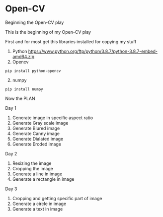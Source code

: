 # Open-CV
Beginning the Open-CV play 

This is the beginning of my Open-CV play

First and for most get this libraries installed for copying my stuff
1) Python
https://www.python.org/ftp/python/3.8.7/python-3.8.7-embed-amd64.zip
2) Opencv

```
pip install python-opencv
```

2. numpy

```
pip install numpy
```

Now the PLAN

Day 1
1) Generate image in specific aspect ratio
2) Generate Gray scale image
3) Generate Blured image
4) Generate Canny image
5) Generate Dialated image
6) Generate Eroded image

Day 2
1) Resizing the image
2) Cropping the image
3) Generate a line in image
4) Generate a rectangle in image

Day 3
1) Cropping and getting specific part of image
5) Generate a circle in image
6) Generate a text in image

